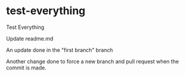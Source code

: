 # test-everything
Test Everything

Update readme.md

An update done in the "first branch" branch

Another change done to force a new branch and pull request when the commit is made.
